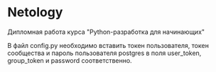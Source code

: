 # Netology
Дипломная работа курса "Python-разработка для начинающих"

В файл config.py необходимо вставить токен пользователя, токен сообщества и пароль пользователя postgres в поля user_token, group_token и password соответственно.
